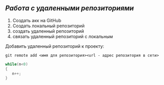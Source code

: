 ## ***Работа с удаленными репозиториями***
1. Создать акк на GitHub
2. Cоздать локальный репозиторий
3. создать удаленный репозиторий
4. связать удаленный репозиторий с локальным

Добавить удаленный репозиторий к проекту:
```
git remote add <имя для репозитория><url - адрес репозитория в сети>
```
```C#
while(n<0)
{
   n++;
}
```
